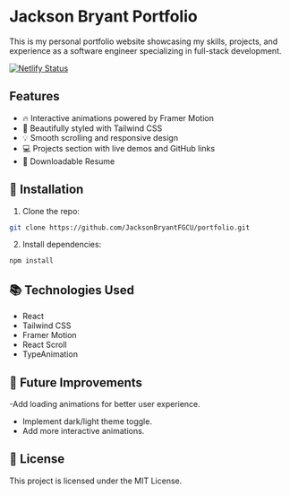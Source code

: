 # Jackson Bryant Portfolio

This is my personal portfolio website showcasing my skills, projects, and experience as a software engineer specializing in full-stack development.

[![Netlify Status](https://api.netlify.com/api/v1/badges/ba4f54eb-6213-41e0-ba45-fa07715dcd1a/deploy-status)](https://app.netlify.com/sites/jacksonbryantportfolio/deploys)

## Features
- 🔥 Interactive animations powered by Framer Motion
- 🎨 Beautifully styled with Tailwind CSS
- 💡 Smooth scrolling and responsive design
- 💻 Projects section with live demos and GitHub links
- 📜 Downloadable Resume

## 🔧 Installation
1. Clone the repo:  

```bash
git clone https://github.com/JacksonBryantFGCU/portfolio.git
```

2. Install dependencies:

```bash
npm install
```

## 📚 Technologies Used
- React
- Tailwind CSS
- Framer Motion
- React Scroll
- TypeAnimation


## 🎨 Future Improvements
-Add loading animations for better user experience.
- Implement dark/light theme toggle.
- Add more interactive animations.

## 📄 License
This project is licensed under the MIT License.

